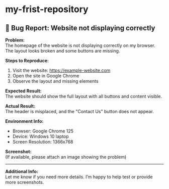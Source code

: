 # my-frist-repository
## 🐞 Bug Report: Website not displaying correctly

**Problem:**  
The homepage of the website is not displaying correctly on my browser. The layout looks broken and some buttons are missing.

**Steps to Reproduce:**  
1. Visit the website: https://example-website.com  
2. Open the site in Google Chrome  
3. Observe the layout and missing elements

**Expected Result:**  
The website should show the full layout with all buttons and content visible.

**Actual Result:**  
The header is misplaced, and the "Contact Us" button does not appear.

**Environment Info:**  
- Browser: Google Chrome 125  
- Device: Windows 10 laptop  
- Screen Resolution: 1366x768

**Screenshot:**  
(If available, please attach an image showing the problem)

---

**Additional Info:**  
Let me know if you need more details. I’m happy to help test or provide more screenshots.
